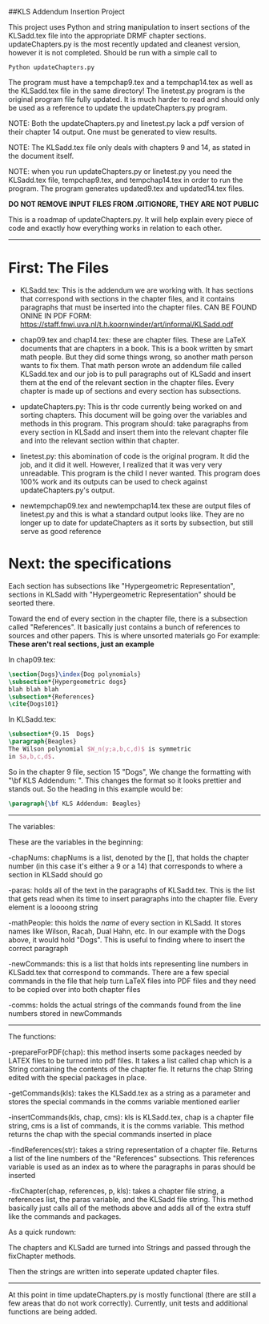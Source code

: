 ##KLS Addendum Insertion Project

This project uses Python and string manipulation to insert sections of the KLSadd.tex file into the appropriate DRMF chapter sections. updateChapters.py is the most recently updated and cleanest version, however it is not completed. Should be run with a simple call to 
```
Python updateChapters.py
```
The program must have a tempchap9.tex and a tempchap14.tex as well as the KLSadd.tex file in the same directory!
The linetest.py program is the original program file fully updated. It is much harder to read and should only be used as a reference to update the updateChapters.py program. 

NOTE: Both the updateChapters.py and linetest.py lack a pdf version of their chapter 14 output. One must be generated to view results. 

NOTE: The KLSadd.tex file only deals with chapters 9 and 14, as stated in the document itself.

NOTE: when you run updateChapters.py or linetest.py you need the KLSadd.tex file, tempchap9.tex, and tempchap14.tex in order to run the program. The program generates updated9.tex and updated14.tex files. 

**DO NOT REMOVE INPUT FILES FROM .GITIGNORE, THEY ARE NOT PUBLIC**

This is a roadmap of updateChapters.py. It will help explain every piece of code and exactly how everything works in relation to each other.


_______________________________________________________________________________


# First: The Files

 - KLSadd.tex: This is the addendum we are working with. It has sections that correspond with sections in the chapter files, and it contains paragraphs that must be inserted into the chapter files. CAN BE FOUND ONINE IN PDF FORM: https://staff.fnwi.uva.nl/t.h.koornwinder/art/informal/KLSadd.pdf

 - chap09.tex and chap14.tex: these are chapter files. These are LaTeX documents that are chapters in a book. This is a book written by smart math people. But they did some things wrong, so another math person wants to fix them. That math person wrote an addendum file called KLSadd.tex and our job is to pull paragraphs out of KLSadd and insert them at the end of the relevant section in the chapter files. Every chapter is made up of sections and every section has subsections.

 - updateChapters.py: This is thr code currently being worked on and sorting chapters. This document will be going over the variables and methods in this program. This program should: take paragraphs from every section in KLSadd and insert them into the relevant chapter file and into the relevant section within that chapter.

 - linetest.py: this abomination of code is the original program. It did the job, and it did it well. However, I realized that it was very very unreadable. This program is the child I never wanted. This program does 100% work and its outputs can be used to check against updateChapters.py's output.

 - newtempchap09.tex and newtempchap14.tex these are output files of linetest.py and this is what a standard output looks like. They are no longer up to date for updateChapters as it sorts by subsection, but still serve as good reference

# Next: the specifications

Each section has subsections like "Hypergeometric Representation", sections in KLSadd with "Hypergeometric Representation" should be seorted there.

Toward the end of every section in the chapter file, there is a subsection called "References". It basically just contains a bunch of references to sources and other papers. This is where unsorted materials go For example:
**These aren't real sections, just an example**

In chap09.tex:
```latex
\section{Dogs}\index{Dog polynomials}
\subsection*{Hypergeometric dogs}
blah blah blah
\subsection*{References}
\cite{Dogs101}
```

In KLSadd.tex:

```latex
\subsection*{9.15  Dogs}
\paragraph{Beagles}
The Wilson polynomial $W_n(y;a,b,c,d)$ is symmetric
in $a,b,c,d$.
```

So in the chapter 9 file, section 15 "Dogs", We change the formatting with "\bf KLS Addendum: ". This changes the format so it looks prettier and stands out. So the heading in this example would be:

```latex
\paragraph{\bf KLS Addendum: Beagles}
```
---

The variables:

These are the variables in the beginning:

-chapNums: chapNums is a list, denoted by the [], that holds the chapter number (in this case it's either a 9 or a 14) that corresponds to where a section in KLSadd should go

-paras: holds all of the text in the paragraphs of KLSadd.tex. This is the list that gets read when its time to insert paragraphs into the chapter file. Every element is a loooong string

-mathPeople: this holds the *name* of every section in KLSadd. It stores names like Wilson, Racah, Dual Hahn, etc. In our example with the Dogs above, it would hold "Dogs". This is useful to finding where to insert the correct paragraph

-newCommands: this is a list that holds ints representing line numbers in KLSadd.tex that correspond to commands. There are a few special commands in the file that help turn LaTeX files into PDF files and they need to be copied over into both chapter files

-comms: holds the actual strings of the commands found from the line numbers stored in newCommands

---

The functions:

-prepareForPDF(chap): this method inserts some packages needed by LATEX files to be turned into pdf files. It takes a list called chap which is a String containing the contents of the chapter fie. It returns the chap String edited with the special packages in place.

-getCommands(kls): takes the KLSadd.tex as a string as a parameter and stores the special commands in the comms variable mentioned earlier

-insertCommands(kls, chap, cms): kls is KLSadd.tex, chap is a chapter file string, cms is a list of commands, it is the comms variable. This method returns the chap with the special commands inserted in place

-findReferences(str): takes a string representation of a chapter file. Returns a list of the line numbers of the "References" subsections. This references variable is used as an index as to where the paragraphs in paras should be inserted

-fixChapter(chap, references, p, kls): takes a chapter file string, a references list, the paras variable, and the KLSadd file string. This method basically just calls all of the methods above and adds all of the extra stuff like the commands and packages.




As a quick rundown:

The chapters and KLSadd are turned into Strings and passed through the fixChapter methods.

Then the strings are written into seperate updated chapter files.

---

At this point in time updateChapters.py is mostly functional (there are still a few areas that do not work correctly). Currently, unit tests and additional functions are being added.


